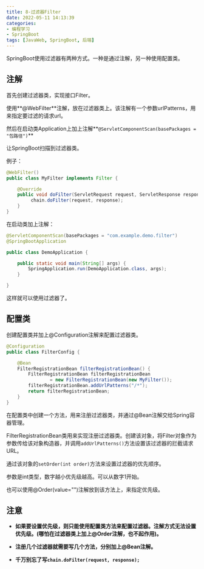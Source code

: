 ```yaml
---
title: 8-过滤器Filter
date: 2022-05-11 14:13:39
categories: 
- 编程学习
- SpringBoot
tags: [JavaWeb, SpringBoot, 后端]
---
```






SpringBoot使用过滤器有两种方式。一种是通过注解，另一种使用配置类。

## 注解

首先创建过滤器类，实现接口Filter。

使用**@WebFilter**注解，放在过滤器类上。该注解有一个参数urlPatterns，用来指定要过滤的请求url。

然后在启动类Application上加上注解**`@ServletComponentScan(basePackages = "包路径")`**

让SpringBoot扫描到过滤器类。

例子：

```java
@WebFilter()
public class MyFilter implements Filter {

    @Override
    public void doFilter(ServletRequest request, ServletResponse response, FilterChain chain) throws IOException, ServletException {
		 chain.doFilter(request, response);
    }
}
```

在启动类加上注解：

```java
@ServletComponentScan(basePackages = "com.example.demo.filter")
@SpringBootApplication

public class DemoApplication {

    public static void main(String[] args) {
        SpringApplication.run(DemoApplication.class, args);
    }

}
```

这样就可以使用过滤器了。







## 配置类

创建配置类并加上@Configuration注解来配置过滤器类。

```java
@Configuration
public class FilterConfig {

    @Bean
    FilterRegistrationBean filterRegistrationBean() {
        FilterRegistrationBean filterRegistrationBean
                = new FilterRegistrationBean(new MyFilter());
        filterRegistrationBean.addUrlPatterns("/*");
        return filterRegistrationBean;
    }
}
```

在配置类中创建一个方法，用来注册过滤器类，并通过@Bean注解交给Spring容器管理。

FilterRegistrationBean类用来实现注册过滤器类。创建该对象，将Filter对象作为参数传给该对象构造器，并调用`addUrlPatterns()`方法设置该过滤器的拦截请求URL。



通过该对象的`setOrder(int order)`方法来设置过滤器的优先顺序。

参数是int类型，数字越小优先级越高。可以从数字1开始。

也可以使用@Order(value="")注解放到该方法上，来指定优先级。





## **注意**

- **如果要设置优先级，则只能使用配置类方法来配置过滤器。注解方式无法设置优先级。(哪怕在过滤器类上加上@Order注解，也不起作用)。**

- **注册几个过滤器就需要写几个方法，分别加上@Bean注解。**

- **千万别忘了写`chain.doFilter(request, response);`**







